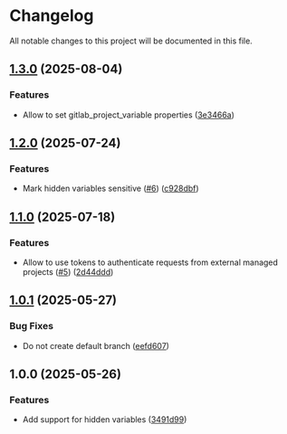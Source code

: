 # Changelog

All notable changes to this project will be documented in this file.

## [1.3.0](https://github.com/Perun-Engineering/terraform-gitlab/compare/v1.2.0...v1.3.0) (2025-08-04)


### Features

* Allow to set gitlab_project_variable properties ([3e3466a](https://github.com/Perun-Engineering/terraform-gitlab/commit/3e3466acead8b23ad887a8f9c3e3ae4de031ae8f))

## [1.2.0](https://github.com/Perun-Engineering/terraform-gitlab/compare/v1.1.0...v1.2.0) (2025-07-24)


### Features

* Mark hidden variables sensitive ([#6](https://github.com/Perun-Engineering/terraform-gitlab/issues/6)) ([c928dbf](https://github.com/Perun-Engineering/terraform-gitlab/commit/c928dbf249fd19cecb1db443579e7ed062cd8f5f))

## [1.1.0](https://github.com/Perun-Engineering/terraform-gitlab/compare/v1.0.1...v1.1.0) (2025-07-18)


### Features

* Allow to use tokens to authenticate requests from external managed projects ([#5](https://github.com/Perun-Engineering/terraform-gitlab/issues/5)) ([2d44ddd](https://github.com/Perun-Engineering/terraform-gitlab/commit/2d44ddd1667d84ceca2969cac2ddf8cd3187e194))

## [1.0.1](https://github.com/Perun-Engineering/terraform-gitlab/compare/v1.0.0...v1.0.1) (2025-05-27)


### Bug Fixes

* Do not create default branch ([eefd607](https://github.com/Perun-Engineering/terraform-gitlab/commit/eefd6071557d4f96391caac32d7eb264d1e573e9))

## 1.0.0 (2025-05-26)


### Features

* Add support for hidden variables ([3491d99](https://github.com/Perun-Engineering/terraform-gitlab/commit/3491d99f9eda691864317f0d3449c702a5cfb6ed))
